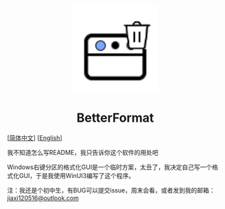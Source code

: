 <div align="center">
  <img src="./res/Logo.png" alt="Logo" width="40%">
</div>

# <center> BetterFormat


[[简体中文](README.md)] [[English](README_en.md)]

我不知道怎么写README，我只告诉你这个软件的用处吧

Windows右键分区的格式化GUI是一个临时方案，太丑了，我决定自己写一个格式化GUI，于是我使用WinUI3编写了这个程序。

注：我还是个初中生，有BUG可以提交issue，周末会看，或者发到我的邮箱：jiaxi120516@outlook.com
